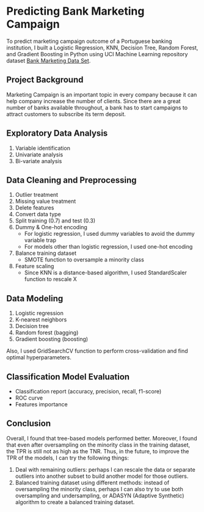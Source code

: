 # Predicting Bank Marketing Campaign
To predict marketing campaign outcome of a Portuguese banking institution, I built a Logistic Regression, KNN, Decision Tree, Random Forest, and Gradient Boosting in Python using UCI Machine Learning repository dataset [Bank Marketing Data Set](https://archive.ics.uci.edu/ml/datasets/Bank+Marketing).
## Project Background
Marketing Campaign is an important topic in every company because it can help company increase the number of clients. Since there are a great number of banks available throughout, a bank has to start campaigns to attract customers to subscribe its term deposit. 
## Exploratory Data Analysis
1. Variable identification
2. Univariate analysis
3. Bi-variate analysis
## Data Cleaning and Preprocessing
1. Outlier treatment
2. Missing value treatment
3. Delete features
4. Convert data type
5. Split training (0.7) and test (0.3)
6. Dummy & One-hot encoding
   - For logistic regression, I used dummy variables to avoid the dummy variable trap
   - For models other than logistic regression, I used one-hot encoding
7. Balance training dataset
   - SMOTE function to oversample a minority class
8. Feature scaling
   - Since KNN is a distance-based algorithm, I used StandardScaler function to rescale X
## Data Modeling
1. Logistic regression
2. K-nearest neighbors
3. Decision tree
4. Random forest (bagging)
5. Gradient boosting (boosting)

Also, I used GridSearchCV function to perform cross-validation and find optimal hyperparameters.
## Classification Model Evaluation
   - Classification report (accuracy, precision, recall, f1-score)
   - ROC curve
   - Features importance
## Conclusion
Overall, I found that tree-based models performed better. Moreover, I found that even after oversampling on the minority class in the training dataset, the TPR is still not as high as the TNR. Thus, in the future, to improve the TPR of the models, I can try the following things: 
1. Deal with remaining outliers: perhaps I can rescale the data or separate outliers into another subset to build another model for those outliers.
2. Balanced training dataset using different methods: instead of oversampling the minority class, perhaps I can also try to use both oversampling and undersampling, or ADASYN (Adaptive Synthetic) algorithm to create a balanced training dataset.
